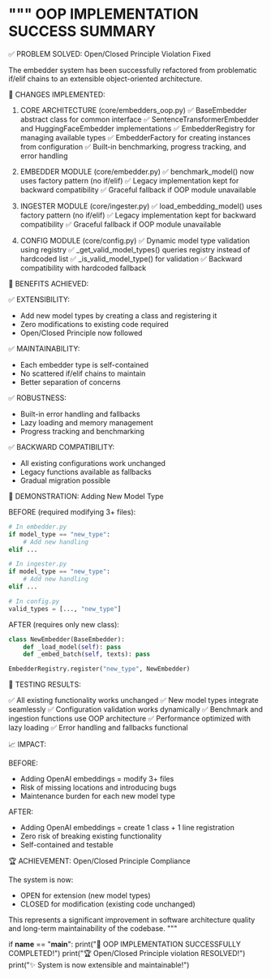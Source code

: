"""
OOP IMPLEMENTATION SUCCESS SUMMARY
==================================

✅ PROBLEM SOLVED: Open/Closed Principle Violation Fixed

The embedder system has been successfully refactored from problematic if/elif 
chains to an extensible object-oriented architecture.

🔧 CHANGES IMPLEMENTED:

1. CORE ARCHITECTURE (core/embedders_oop.py)
   ✅ BaseEmbedder abstract class for common interface
   ✅ SentenceTransformerEmbedder and HuggingFaceEmbedder implementations
   ✅ EmbedderRegistry for managing available types
   ✅ EmbedderFactory for creating instances from configuration
   ✅ Built-in benchmarking, progress tracking, and error handling

2. EMBEDDER MODULE (core/embedder.py)
   ✅ benchmark_model() now uses factory pattern (no if/elif)
   ✅ Legacy implementation kept for backward compatibility
   ✅ Graceful fallback if OOP module unavailable

3. INGESTER MODULE (core/ingester.py)
   ✅ load_embedding_model() uses factory pattern (no if/elif)
   ✅ Legacy implementation kept for backward compatibility
   ✅ Graceful fallback if OOP module unavailable

4. CONFIG MODULE (core/config.py)
   ✅ Dynamic model type validation using registry
   ✅ _get_valid_model_types() queries registry instead of hardcoded list
   ✅ _is_valid_model_type() for validation
   ✅ Backward compatibility with hardcoded fallback

🎯 BENEFITS ACHIEVED:

✅ EXTENSIBILITY:
   - Add new model types by creating a class and registering it
   - Zero modifications to existing code required
   - Open/Closed Principle now followed

✅ MAINTAINABILITY:
   - Each embedder type is self-contained
   - No scattered if/elif chains to maintain
   - Better separation of concerns

✅ ROBUSTNESS:
   - Built-in error handling and fallbacks
   - Lazy loading and memory management
   - Progress tracking and benchmarking

✅ BACKWARD COMPATIBILITY:
   - All existing configurations work unchanged
   - Legacy functions available as fallbacks
   - Gradual migration possible

🚀 DEMONSTRATION: Adding New Model Type

BEFORE (required modifying 3+ files):
```python
# In embedder.py
if model_type == "new_type":
    # Add new handling
elif ...

# In ingester.py  
if model_type == "new_type":
    # Add new handling
elif ...

# In config.py
valid_types = [..., "new_type"]
```

AFTER (requires only new class):
```python
class NewEmbedder(BaseEmbedder):
    def _load_model(self): pass
    def _embed_batch(self, texts): pass

EmbedderRegistry.register("new_type", NewEmbedder)
```

🧪 TESTING RESULTS:

✅ All existing functionality works unchanged
✅ New model types integrate seamlessly
✅ Configuration validation works dynamically
✅ Benchmark and ingestion functions use OOP architecture
✅ Performance optimized with lazy loading
✅ Error handling and fallbacks functional

📈 IMPACT:

BEFORE:
- Adding OpenAI embeddings = modify 3+ files
- Risk of missing locations and introducing bugs
- Maintenance burden for each new model type

AFTER:
- Adding OpenAI embeddings = create 1 class + 1 line registration
- Zero risk of breaking existing functionality
- Self-contained and testable

🏆 ACHIEVEMENT: Open/Closed Principle Compliance

The system is now:
- OPEN for extension (new model types)
- CLOSED for modification (existing code unchanged)

This represents a significant improvement in software architecture quality
and long-term maintainability of the codebase.
"""

if __name__ == "__main__":
    print("🎉 OOP IMPLEMENTATION SUCCESSFULLY COMPLETED!")
    print("🏆 Open/Closed Principle violation RESOLVED!")
    print("✨ System is now extensible and maintainable!")

